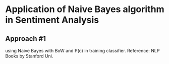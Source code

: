 # Application of Naive Bayes algorithm in Sentiment Analysis
## Approach #1
using Naive Bayes with BoW and P(c) in training classifier.
Reference: NLP Books by Stanford Uni.